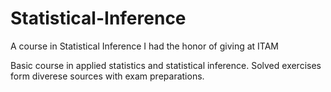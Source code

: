# Statistical-Inference
A course in Statistical Inference I had the honor of giving at ITAM

Basic course in applied statistics and statistical inference. Solved exercises form diverese sources with exam preparations. 
